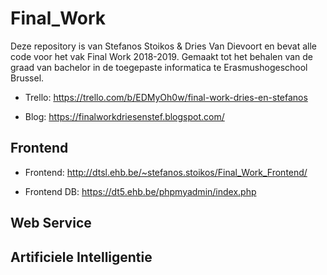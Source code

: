 # Final_Work

Deze repository is van Stefanos Stoikos & Dries Van Dievoort en bevat alle code voor het vak Final Work 2018-2019. 
Gemaakt tot het behalen van de graad van bachelor in de toegepaste informatica te Erasmushogeschool Brussel.

* Trello: https://trello.com/b/EDMyOh0w/final-work-dries-en-stefanos

* Blog: https://finalworkdriesenstef.blogspot.com/

## Frontend

* Frontend: http://dtsl.ehb.be/~stefanos.stoikos/Final_Work_Frontend/

* Frontend DB: https://dt5.ehb.be/phpmyadmin/index.php

## Web Service


## Artificiele Intelligentie


